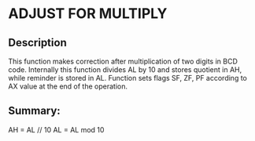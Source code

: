 
# ADJUST FOR MULTIPLY
## Description
This function makes correction after multiplication of two digits in BCD code.
Internally this function divides AL by 10 and stores quotient in AH, while 
reminder is stored in AL. Function sets flags SF, ZF, PF according to AX 
value at the end of the operation.

## Summary:
AH = AL // 10
AL = AL mod 10
